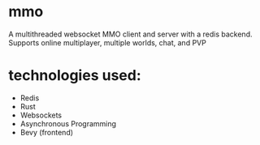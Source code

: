 # mmo
A multithreaded websocket MMO client and server with a redis backend.
Supports online multiplayer, multiple worlds, chat, and PVP
# technologies used:
- Redis
- Rust
- Websockets
- Asynchronous Programming
- Bevy (frontend)